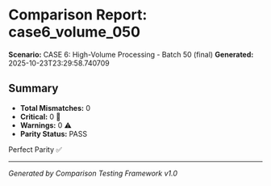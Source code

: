 # Comparison Report: case6_volume_050
**Scenario:** CASE 6: High-Volume Processing - Batch 50 (final)
**Generated:** 2025-10-23T23:29:58.740709

## Summary
- **Total Mismatches:** 0
- **Critical:** 0 🚨
- **Warnings:** 0 ⚠️
- **Parity Status:** PASS

Perfect Parity ✅

---
*Generated by Comparison Testing Framework v1.0*